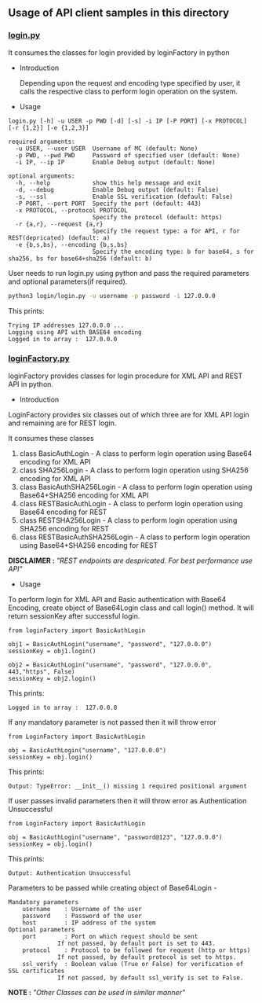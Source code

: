 ## Usage of API client samples in this directory

### [login.py](./login.py)

It consumes the classes for login provided by loginFactory in python

- Introduction

  Depending upon the request and encoding type specified by user, it calls
  the respective class to perform login operation on the system.

- Usage

```
login.py [-h] -u USER -p PWD [-d] [-s] -i IP [-P PORT] [-x PROTOCOL] [-r {1,2}] [-e {1,2,3}]

required arguments:
  -u USER, --user USER  Username of MC (default: None)
  -p PWD, --pwd PWD     Password of specified user (default: None)
  -i IP, --ip IP        Enable Debug output (default: None)

optional arguments:
  -h, --help            show this help message and exit
  -d, --debug           Enable Debug output (default: False)
  -s, --ssl             Enable SSL verification (default: False)
  -P PORT, --port PORT  Specify the port (default: 443)
  -x PROTOCOL, --protocol PROTOCOL
                        Specify the protocol (default: https)
  -r {a,r}, --request {a,r}
                        Specify the request type: a for API, r for REST(depricated) (default: a)
  -e {b,s,bs}, --encoding {b,s,bs}
                        Specify the encoding type: b for base64, s for sha256, bs for base64+sha256 (default: b)
```

User needs to run login.py using python and pass the required parameters and optional parameters(if required).

```bash
python3 login/login.py -u username -p password -i 127.0.0.0
```

This prints:

```
Trying IP addresses 127.0.0.0 ...
Logging using API with BASE64 encoding
Logged in to array :  127.0.0.0
```

### [loginFactory.py](./loginFactory.py)

loginFactory provides classes for login procedure for XML API and REST API in python.

- Introduction

LoginFactory provides six classes out of which three are for XML API login and remaining are for REST login.

It consumes these classes

1. class BasicAuthLogin - A class to perform login operation using Base64 encoding for XML API
2. class SHA256Login - A class to perform login operation using SHA256 encoding for XML API
3. class BasicAuthSHA256Login - A class to perform login operation using Base64+SHA256 encoding for XML API
4. class RESTBasicAuthLogin - A class to perform login operation using Base64 encoding for REST
5. class RESTSHA256Login - A class to perform login operation using SHA256 encoding for REST
6. class RESTBasicAuthSHA256Login - A class to perform login operation using Base64+SHA256 encoding for REST

<b> DISCLAIMER :</b> <i>"REST endpoints are despricated. For best performance use API" </i>

- Usage

To perform login for XML API and Basic authentication with Base64 Encoding,
create object of Base64Login class and call login() method. It will return sessionKey
after successful login.

```python3
from loginFactory import BasicAuthLogin

obj1 = BasicAuthLogin("username", "password", "127.0.0.0")
sessionKey = obj1.login() 

obj2 = BasicAuthLogin("username", "password", "127.0.0.0", 443,"https", False)
sessionKey = obj2.login()
```

This prints:

```
Logged in to array :  127.0.0.0
```

If any mandatory parameter is not passed then it will throw error

```python3
from LoginFactory import BasicAuthLogin

obj = BasicAuthLogin("username", "127.0.0.0")
sessionKey = obj.login()
```

This prints:

```
Output: TypeError: __init__() missing 1 required positional argument 
```

If user passes invalid parameters then it will throw error as Authentication Unsuccessful

```python3
from LoginFactory import BasicAuthLogin

obj = BasicAuthLogin("username", "password@123", "127.0.0.0")
sessionKey = obj.login()
```

This prints:

```
Output: Authentication Unsuccessful
```

Parameters to be passed while creating object of Base64Login -

```
Mandatory parameters
	username    : Username of the user
	password    : Password of the user
	host        : IP address of the system
Optional parameters
 	port        : Port on which request should be sent
              If not passed, by default port is set to 443.
	protocol    : Protocol to be followed for request (http or https)
		      If not passed, by default protocol is set to https.
	ssl_verify  : Boolean value (True or False) for verification of SSL certificates
		      If not passed, by default ssl_verify is set to False.
```

<b> NOTE :</b> <i>"Other Classes can be used in similar manner" </i>
